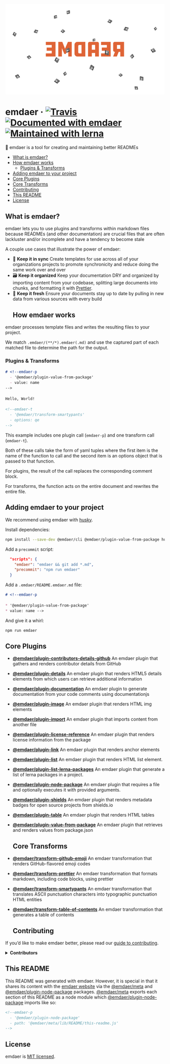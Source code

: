 <!--
  This file was generated by emdaer

  Its template can be found at .emdaer/README.emdaer.md
-->

<img src="hero.png" alt="emdaer" align="center" />

# emdaer · [![Travis](https://img.shields.io/travis/emdaer/emdaer.svg?style=flat-square)](https://travis-ci.org/emdaer/emdaer/) [![Documented with emdaer](https://img.shields.io/badge/📓-documented%20with%20emdaer-F06632.svg?style=flat-square)](https://github.com/emdaer/emdaer) [![Maintained with lerna](https://img.shields.io/badge/🐉-maintained%20with%20lerna-cc00ff.svg?style=flat-square)](https://lernajs.io/)

📓 emdaer is a tool for creating and maintaining better READMEs

<!-- toc -->

- [What is emdaer?](#what-is-emdaer)
- [How emdaer works](#how-emdaer-works)
  * [Plugins & Transforms](#plugins--transforms)
- [Adding emdaer to your project](#adding-emdaer-to-your-project)
- [Core Plugins](#core-plugins)
- [Core Transforms](#core-transforms)
- [Contributing](#contributing)
- [This README](#this-readme)
- [License](#license)

<!-- tocstop -->

## What is emdaer?

emdaer lets you to use plugins and transforms within markdown files because READMEs (and other documentation) are crucial files that are often lackluster and/or incomplete and have a tendency to become stale

A couple use cases that illustrate the power of emdaer:

* 🤝 **Keep it in sync** Create templates for use across all of your organizations projects to promote synchronicity and reduce doing the same work over and over
* 🗃 **Keep it organized** Keep your documentation DRY and organized by importing content from your codebase, splitting large documents into chunks, and formatting it with [Prettier](https://github.com/prettier/prettier).
* 🍋 **Keep it fresh** Ensure your documents stay up to date by pulling in new data from various sources with every build
  ## How emdaer works

emdaer processes template files and writes the resulting files to your project.

We match `.emdaer/(**/*).emdaer(.md)` and use the captured part of each matched file to determine the path for the output.

### Plugins & Transforms

<!-- prettier-ignore -->
```md
# <!--emdaer-p
  - '@emdaer/plugin-value-from-package'
  - value: name
-->

Hello, World!

<!--emdaer-t
  - '@emdaer/transform-smartypants'
  - options: qe
-->
```

This example includes one plugin call (`emdaer-p`) and one transform call (`emdaer-t`).

Both of these calls take the form of yaml tuples where the first item is the name of the function to call and the second item is an options object that is passed to that function.

For plugins, the result of the call replaces the corresponding comment block.

For transforms, the function acts on the entire document and rewrites the entire file.

## Adding emdaer to your project

We recommend using emdaer with [husky](https://github.com/typicode/husky).

Install dependencies:

```sh
npm install --save-dev @emdaer/cli @emdaer/plugin-value-from-package husky
```

Add a `precommit` script:

```json
  "scripts": {
    "emdaer": "emdaer && git add *.md",
    "precommit": "npm run emdaer"
  }
```

Add a `.emdaer/README.emdaer.md` file:

```md
# <!--emdaer-p

* '@emdaer/plugin-value-from-package'
* value: name -->
```

And give it a whirl:

```sh
npm run emdaer
```

## Core Plugins

* **[@emdaer/plugin-contributors-details-github](packages/plugin-contributors-details-github)** An emdaer plugin that gathers and renders contributor details from GitHub
* **[@emdaer/plugin-details](packages/plugin-details)** An emdaer plugin that renders HTML5 details elements from which users can retrieve additional information
* **[@emdaer/plugin-documentation](packages/plugin-documentation)** An emdaer plugin to generate documentation from your code comments using documentationjs
* **[@emdaer/plugin-image](packages/plugin-image)** An emdaer plugin that renders HTML img elements
* **[@emdaer/plugin-import](packages/plugin-import)** An emdaer plugin that imports content from another file
* **[@emdaer/plugin-license-reference](packages/plugin-license-reference)** An emdaer plugin that renders license information from the package
* **[@emdaer/plugin-link](packages/plugin-link)** An emdaer plugin that renders anchor elements
* **[@emdaer/plugin-list](packages/plugin-list)** An emdaer plugin that renders HTML list element.
* **[@emdaer/plugin-list-lerna-packages](packages/plugin-list-lerna-packages)** An emdaer plugin that generate a list of lerna packages in a project.
* **[@emdaer/plugin-node-package](packages/plugin-node-package)** An emdaer plugin that requires a file and optionally executes it with provided arguments.
* **[@emdaer/plugin-shields](packages/plugin-shields)** An emdaer plugin that renders metadata badges for open source projects from shields.io
* **[@emdaer/plugin-table](packages/plugin-table)** An emdaer plugin that renders HTML tables
* **[@emdaer/plugin-value-from-package](packages/plugin-value-from-package)** An emdaer plugin that retrieves and renders values from package.json

  ## Core Transforms

* **[@emdaer/transform-github-emoji](packages/transform-github-emoji)** An emdaer transformation that renders GitHub-flavored emoji codes
* **[@emdaer/transform-prettier](packages/transform-prettier)** An emdaer transformation that formats markdown, including code blocks, using prettier
* **[@emdaer/transform-smartypants](packages/transform-smartypants)** An emdaer transformation that translates ASCII punctuation characters into typographic punctuation HTML entities
* **[@emdaer/transform-table-of-contents](packages/transform-table-of-contents)** An emdaer transformation that generates a table of contents
  ## Contributing

If you&#8217;d like to make emdaer better, please read our [guide to contributing](./CONTRIBUTING.md).

<details>
<summary><strong>Contributors</strong></summary><br />
<a href="https://github.com/flipactual">
  <img align="left" src="https://avatars0.githubusercontent.com/u/1306968?s=24" />
</a>
<strong>Flip</strong>
<br /><br />
<a title="I build multi-channel publishing systems and web applications at @fourkitchens." href="https://github.com/infiniteluke">
  <img align="left" src="https://avatars0.githubusercontent.com/u/1127238?s=24" />
</a>
<strong>Luke Herrington</strong>
<br /><br />
<a title="Software architect with an interest in distributed systems and elegant solutions." href="https://github.com/elliotttf">
  <img align="left" src="https://avatars0.githubusercontent.com/u/447151?s=24" />
</a>
<strong>Elliott Foster</strong>
<br /><br />
<a href="https://github.com/thebruce">
  <img align="left" src="https://avatars0.githubusercontent.com/u/590058?s=24" />
</a>
<strong>David Diers</strong>
<br /><br />
<a href="https://github.com/fluxsauce">
  <img align="left" src="https://avatars0.githubusercontent.com/u/976391?s=24" />
</a>
<strong>Jon Peck</strong>
<br /><br />
</details>

## This README

This README was generated with emdaer. However, it is special in that it shares its content with the [emdaer website](emdaer.me) via the [@emdaer/meta](https://www.npmjs.com/package/@emdaer/meta) and [@emdaer/plugin-node-package](https://www.npmjs.com/package/@emdaer/plugin-node-package) packages. [@emdaer/meta](https://www.npmjs.com/package/@emdaer/meta) exports each section of this README as a node module which
[@emdaer/plugin-node-package](https://www.npmjs.com/package/@emdaer/plugin-node-package) imports like so:

<!-- prettier-ignore -->
```md
<!--emdaer-p
  - '@emdaer/plugin-node-package'
  - path: '@emdaer/meta/lib/README/this-readme.js'
-->
```

## License

emdaer is [MIT licensed](./LICENSE).




